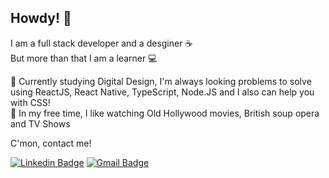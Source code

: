 ## Howdy! 👋

I am a full stack developer and a desginer ☕ <br/>
But more than that I am a learner 💻

💬 Currently studying Digital Design, I'm always looking problems to solve using ReactJS, React Native, TypeScript, Node.JS and I also can help you with CSS! <br />
:purple_heart: In my free time, I like watching Old Hollywood movies, British soup opera and TV Shows

C'mon, contact me!

[![Linkedin Badge](https://img.shields.io/badge/-AnaAlmeida-purple?style=flat-square&logo=Linkedin&logoColor=white&link=https://www.linkedin.com/in/ana-almeida-72bab8161/)](https://www.linkedin.com/in/ana-almeida-72bab8161/) 
[![Gmail Badge](https://img.shields.io/badge/anapalmeida1@gmail.com-purple?style=flat-square&logo=Gmail&logoColor=white&link=mailto:anapalmeidaj1@gmail.com)](mailto:anapalmeidaj1@gmail.com)
